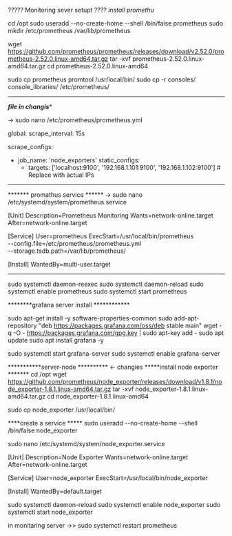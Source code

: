 ????? Monitoring sever setupt ????
*install promethu*

cd /opt
sudo useradd --no-create-home --shell /bin/false prometheus
sudo mkdir /etc/prometheus /var/lib/prometheus

wget https://github.com/prometheus/prometheus/releases/download/v2.52.0/prometheus-2.52.0.linux-amd64.tar.gz
tar -xvf prometheus-2.52.0.linux-amd64.tar.gz
cd prometheus-2.52.0.linux-amd64

sudo cp prometheus promtool /usr/local/bin/
sudo cp -r consoles/ console_libraries/ /etc/prometheus/

   **************


***file in changis****

->  sudo nano /etc/prometheus/prometheus.yml


global:
  scrape_interval: 15s

scrape_configs:
  - job_name: 'node_exporters'
    static_configs:
      - targets: ['localhost:9100', '192.168.1.101:9100', '192.168.1.102:9100'] # Replace with actual IPs

  *****************


******* promathus service ******
-> sudo nano /etc/systemd/system/prometheus.service


[Unit]
Description=Prometheus Monitoring
Wants=network-online.target
After=network-online.target

[Service]
User=prometheus
ExecStart=/usr/local/bin/prometheus \
  --config.file=/etc/prometheus/prometheus.yml \
  --storage.tsdb.path=/var/lib/prometheus/

[Install]
WantedBy=multi-user.target



************************

sudo systemctl daemon-reexec
sudo systemctl daemon-reload
sudo systemctl enable prometheus
sudo systemctl start prometheus



********grafana server install ************

sudo apt-get install -y software-properties-common
sudo add-apt-repository "deb https://packages.grafana.com/oss/deb stable main"
wget -q -O - https://packages.grafana.com/gpg.key | sudo apt-key add -
sudo apt update
sudo apt install grafana -y


sudo systemctl start grafana-server
sudo systemctl enable grafana-server




***********server-node ********** <- changies
*****install node exporter *******
cd /opt
wget https://github.com/prometheus/node_exporter/releases/download/v1.8.1/node_exporter-1.8.1.linux-amd64.tar.gz
tar -xvf node_exporter-1.8.1.linux-amd64.tar.gz
cd node_exporter-1.8.1.linux-amd64

sudo cp node_exporter /usr/local/bin/



****create a service *****
sudo useradd --no-create-home --shell /bin/false node_exporter

sudo nano /etc/systemd/system/node_exporter.service

[Unit]
Description=Node Exporter
Wants=network-online.target
After=network-online.target

[Service]
User=node_exporter
ExecStart=/usr/local/bin/node_exporter

[Install]
WantedBy=default.target




sudo systemctl daemon-reload
sudo systemctl enable node_exporter
sudo systemctl start node_exporter



in monitaring server  ->> sudo systemctl restart prometheus



 

